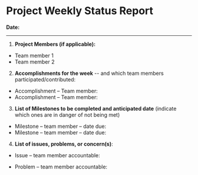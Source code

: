 # Project Weekly Status Report

**Date:**

____



1. **Project Members (if applicable):**
- Team member 1
- Team member 2

2. **Accomplishments for the week** -- and which team members participated/contributed:
- Accomplishment – Team member:
- Accomplishment – Team member:
	


3. **List of Milestones to be completed and anticipated date** (indicate which ones are in danger of not being met) 
- Milestone – team member – date due:
- Milestone – team member – date due:

4. **List of issues, problems, or concern(s)**:

- Issue – team member accountable:

- Problem – team member accountable:
